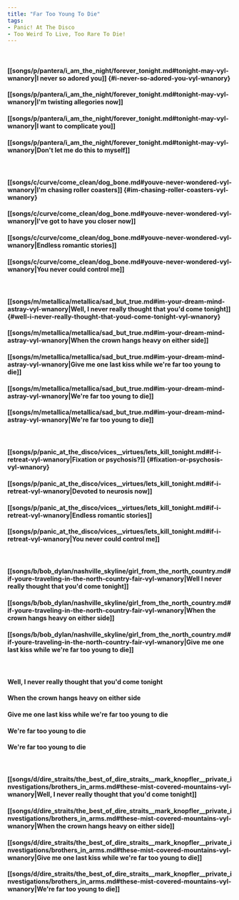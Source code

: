 ```yaml
---
title: "Far Too Young To Die"
tags:
- Panic! At The Disco
- Too Weird To Live, Too Rare To Die!
---
```

&nbsp;
#### [[songs/p/pantera/i_am_the_night/forever_tonight.md#tonight-may-vyl-wnanory|I never so adored you]] {#i-never-so-adored-you-vyl-wnanory}
#### [[songs/p/pantera/i_am_the_night/forever_tonight.md#tonight-may-vyl-wnanory|I'm twisting allegories now]]
#### [[songs/p/pantera/i_am_the_night/forever_tonight.md#tonight-may-vyl-wnanory|I want to complicate you]]
#### [[songs/p/pantera/i_am_the_night/forever_tonight.md#tonight-may-vyl-wnanory|Don't let me do this to myself]]
&nbsp;
#### [[songs/c/curve/come_clean/dog_bone.md#youve-never-wondered-vyl-wnanory|I'm chasing roller coasters]] {#im-chasing-roller-coasters-vyl-wnanory}
#### [[songs/c/curve/come_clean/dog_bone.md#youve-never-wondered-vyl-wnanory|I've got to have you closer now]]
#### [[songs/c/curve/come_clean/dog_bone.md#youve-never-wondered-vyl-wnanory|Endless romantic stories]]
#### [[songs/c/curve/come_clean/dog_bone.md#youve-never-wondered-vyl-wnanory|You never could control me]]
&nbsp;
#### [[songs/m/metallica/metallica/sad_but_true.md#im-your-dream-mind-astray-vyl-wnanory|Well, I never really thought that you'd come tonight]] {#well-i-never-really-thought-that-youd-come-tonight-vyl-wnanory}
#### [[songs/m/metallica/metallica/sad_but_true.md#im-your-dream-mind-astray-vyl-wnanory|When the crown hangs heavy on either side]]
#### [[songs/m/metallica/metallica/sad_but_true.md#im-your-dream-mind-astray-vyl-wnanory|Give me one last kiss while we're far too young to die]]
#### [[songs/m/metallica/metallica/sad_but_true.md#im-your-dream-mind-astray-vyl-wnanory|We're far too young to die]]
#### [[songs/m/metallica/metallica/sad_but_true.md#im-your-dream-mind-astray-vyl-wnanory|We're far too young to die]]
&nbsp;
#### [[songs/p/panic_at_the_disco/vices__virtues/lets_kill_tonight.md#if-i-retreat-vyl-wnanory|Fixation or psychosis?]] {#fixation-or-psychosis-vyl-wnanory}
#### [[songs/p/panic_at_the_disco/vices__virtues/lets_kill_tonight.md#if-i-retreat-vyl-wnanory|Devoted to neurosis now]]
#### [[songs/p/panic_at_the_disco/vices__virtues/lets_kill_tonight.md#if-i-retreat-vyl-wnanory|Endless romantic stories]]
#### [[songs/p/panic_at_the_disco/vices__virtues/lets_kill_tonight.md#if-i-retreat-vyl-wnanory|You never could control me]]
&nbsp;
#### [[songs/b/bob_dylan/nashville_skyline/girl_from_the_north_country.md#if-youre-traveling-in-the-north-country-fair-vyl-wnanory|Well I never really thought that you'd come tonight]]
#### [[songs/b/bob_dylan/nashville_skyline/girl_from_the_north_country.md#if-youre-traveling-in-the-north-country-fair-vyl-wnanory|When the crown hangs heavy on either side]]
#### [[songs/b/bob_dylan/nashville_skyline/girl_from_the_north_country.md#if-youre-traveling-in-the-north-country-fair-vyl-wnanory|Give me one last kiss while we're far too young to die]]
&nbsp;
#### Well, I never really thought that you'd come tonight
#### When the crown hangs heavy on either side
#### Give me one last kiss while we're far too young to die
#### We're far too young to die
#### We're far too young to die
&nbsp;
#### [[songs/d/dire_straits/the_best_of_dire_straits__mark_knopfler__private_investigations/brothers_in_arms.md#these-mist-covered-mountains-vyl-wnanory|Well, I never really thought that you'd come tonight]]
#### [[songs/d/dire_straits/the_best_of_dire_straits__mark_knopfler__private_investigations/brothers_in_arms.md#these-mist-covered-mountains-vyl-wnanory|When the crown hangs heavy on either side]]
#### [[songs/d/dire_straits/the_best_of_dire_straits__mark_knopfler__private_investigations/brothers_in_arms.md#these-mist-covered-mountains-vyl-wnanory|Give me one last kiss while we're far too young to die]]
#### [[songs/d/dire_straits/the_best_of_dire_straits__mark_knopfler__private_investigations/brothers_in_arms.md#these-mist-covered-mountains-vyl-wnanory|We're far too young to die]]
